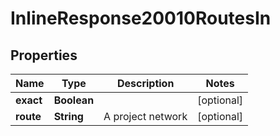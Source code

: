 
# InlineResponse20010RoutesIn

## Properties
Name | Type | Description | Notes
------------ | ------------- | ------------- | -------------
**exact** | **Boolean** |  |  [optional]
**route** | **String** | A project network |  [optional]



